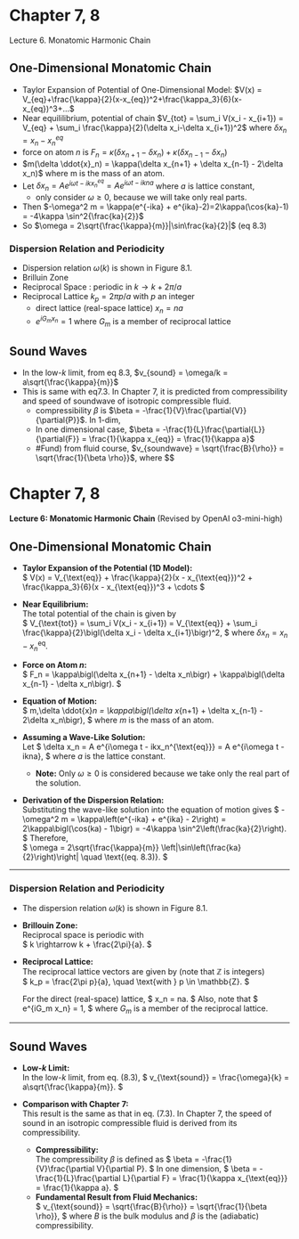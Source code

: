 # Chapter 7, 8
Lecture 6. Monatomic Harmonic Chain
## One-Dimensional Monatomic Chain
* Taylor Expansion of Potential of One-Dimensional Model: $V(x) = V_{eq}+\frac{\kappa}{2}(x-x_{eq})^2+\frac{\kappa_3}{6}(x-x_{eq})^3+...$
* Near equililibrium, potential of chain $V_{tot} = \sum_i V(x_i - x_{i+1}) = V_{eq} + \sum_i \frac{\kappa}{2}(\delta x_i-\delta x_{i+1})^2$ where $\delta x_n = x_n - x_n^{eq}$
* force on atom $n$ is $F_n = \kappa(\delta x_{n+1} - \delta x_n) + \kappa(\delta x_{n-1} - \delta x_n)$
* $m(\delta \ddot{x}_n) = \kappa(\delta x_{n+1} + \delta x_{n-1} - 2\delta x_n)$ where m is the mass of an atom.
* Let $\delta x_n = Ae^{i\omega t - ikx_n^{eq}} = Ae^{i\omega t - ikna}$ where $a$ is lattice constant, 
    * only consider $\omega\geq0$, because we will take only real parts.
* Then $-\omega^2 m = \kappa(e^{-ika} + e^{ika}-2)=2\kappa(\cos{ka}-1) = -4\kappa \sin^2{\frac{ka}{2}}$
* So $\omega = 2\sqrt{\frac{\kappa}{m}}|\sin\frac{ka}{2}|$ (eq 8.3)

### Dispersion Relation and Periodicity
* Dispersion relation $\omega(k)$ is shown in Figure 8.1.
* Brilluin Zone
* Reciprocal Space : periodic in $k\rightarrow k + 2\pi/a$
* Reciprocal Lattice $k_p = 2\pi p/a$ with $p$ an integer
    * direct lattice (real-space lattice) $x_n = na$
    * $e^{iG_mx_n}=1$ where $G_m$ is a member of reciprocal lattice

## Sound Waves
* In the low-$k$ limit, from eq 8.3, $v_{sound} = \omega/k = a\sqrt{\frac{\kappa}{m}}$
* This is same with eq7.3. In Chapter 7, it is predicted from compressibility and speed of soundwave of isotropic compressible fluid.
    * compressibility $\beta$ is $\beta = -\frac{1}{V}\frac{\partial{V}}{\partial{P}}$. In 1-dim,
    * In one dimensional case, $\beta = -\frac{1}{L}\frac{\partial{L}}{\partial{F}} = \frac{1}{\kappa x_{eq}} = \frac{1}{\kappa a}$ 
    * #Fund) from fluid course, $v_{soundwave} = \sqrt{\frac{B}{\rho}} = \sqrt{\frac{1}{\beta \rho}}$, where $$

# Chapter 7, 8  
**Lecture 6: Monatomic Harmonic Chain**
(Revised by OpenAI o3-mini-high)

## One-Dimensional Monatomic Chain

- **Taylor Expansion of the Potential (1D Model):**  
  $
  V(x) = V_{\text{eq}} + \frac{\kappa}{2}(x - x_{\text{eq}})^2 + \frac{\kappa_3}{6}(x - x_{\text{eq}})^3 + \cdots
  $

- **Near Equilibrium:**  
  The total potential of the chain is given by  
  $
  V_{\text{tot}} = \sum_i V(x_i - x_{i+1}) = V_{\text{eq}} + \sum_i \frac{\kappa}{2}\bigl(\delta x_i - \delta x_{i+1}\bigr)^2,
  $
  where $\delta x_n = x_n - x_n^{\text{eq}}$.

- **Force on Atom $n$:**  
  $
  F_n = \kappa\bigl(\delta x_{n+1} - \delta x_n\bigr) + \kappa\bigl(\delta x_{n-1} - \delta x_n\bigr).
  $

- **Equation of Motion:**  
  $
  m\,\delta \ddot{x}_n = \kappa\bigl(\delta x_{n+1} + \delta x_{n-1} - 2\delta x_n\bigr),
  $
  where $m$ is the mass of an atom.

- **Assuming a Wave-Like Solution:**  
  Let
  $
  \delta x_n = A e^{i\omega t - ikx_n^{\text{eq}}} = A e^{i\omega t - ikna},
  $
  where $a$ is the lattice constant.  
  - **Note:** Only $\omega \ge 0$ is considered because we take only the real part of the solution.

- **Derivation of the Dispersion Relation:**  
  Substituting the wave-like solution into the equation of motion gives
  $
  -\omega^2 m = \kappa\left(e^{-ika} + e^{ika} - 2\right) = 2\kappa\bigl(\cos(ka) - 1\bigr) = -4\kappa \sin^2\left(\frac{ka}{2}\right).
  $
  Therefore,  
  $
  \omega = 2\sqrt{\frac{\kappa}{m}} \left|\sin\left(\frac{ka}{2}\right)\right| \quad \text{(eq. 8.3)}.
  $

---

### Dispersion Relation and Periodicity

- The dispersion relation $\omega(k)$ is shown in Figure 8.1.
- **Brillouin Zone:**  
  Reciprocal space is periodic with  
  $
  k \rightarrow k + \frac{2\pi}{a}.
  $
- **Reciprocal Lattice:**  
  The reciprocal lattice vectors are given by (note that $\mathbb{Z}$ is integers)  
  $
  k_p = \frac{2\pi p}{a}, \quad \text{with } p \in \mathbb{Z}.
  $

  For the direct (real-space) lattice,
  $
  x_n = na.
  $
  Also, note that
  $
  e^{iG_m x_n} = 1,
  $
  where $G_m$ is a member of the reciprocal lattice.

---

## Sound Waves

- **Low-$k$ Limit:**  
  In the low-$k$ limit, from eq. (8.3),
  $
  v_{\text{sound}} = \frac{\omega}{k} = a\sqrt{\frac{\kappa}{m}}.
  $
  
- **Comparison with Chapter 7:**  
  This result is the same as that in eq. (7.3). In Chapter 7, the speed of sound in an isotropic compressible fluid is derived from its compressibility.
  - **Compressibility:**  
    The compressibility $\beta$ is defined as
    $
    \beta = -\frac{1}{V}\frac{\partial V}{\partial P}.
    $
    In one dimension,
    $
    \beta = -\frac{1}{L}\frac{\partial L}{\partial F} = \frac{1}{\kappa x_{\text{eq}}} = \frac{1}{\kappa a}.
    $
  - **Fundamental Result from Fluid Mechanics:**  
    $
    v_{\text{sound}} = \sqrt{\frac{B}{\rho}} = \sqrt{\frac{1}{\beta \rho}},
    $
    where $B$ is the bulk modulus and $\beta$ is the (adiabatic) compressibility.
